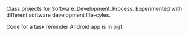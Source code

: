 Class projects for Software_Development_Process. Experimented with different software development life-cyles. 

Code for a task reminder Android app is in prj1.

